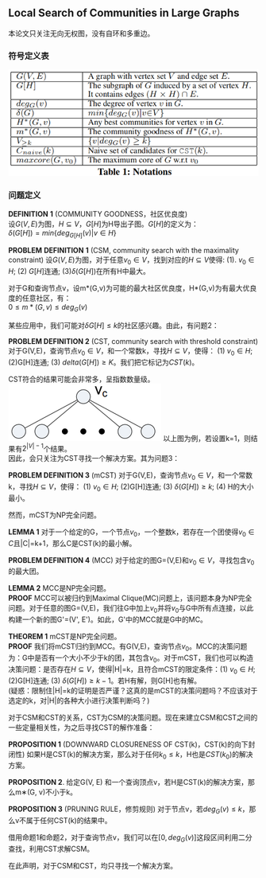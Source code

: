 ## Local Search of Communities in Large Graphs

本论文只关注无向无权图，没有自环和多重边。

### 符号定义表
![符号定义表](./local_search_pic/1%20notations.png "notations")

### 问题定义

__DEFINITION__ **1** (COMMUNITY GOODNESS，社区优良度)  
设$G(V,E)$为图，$H \subseteq V$，$G[H]$为H导出子图。$G[H]$的定义为：  
$\delta (G[H]) = min\{deg_{G[H]}(v)|v \in H\}$

**PROBLEM** **DEFINITION** **1** (CSM, community search with the maximality constraint) 设$G(V,E)$为图，对于任意$v_0 \in V$，找到对应的$H\subseteq V$使得: (1). $v_0 \in H$; (2) $G[H]$连通; (3)$\delta (G[H])$在所有H中最大。

对于G和查询节点v，设m*(G,v)为可能的最大社区优良度，H*(G,v)为有最大优良度的任意社区，有：  
$0\le m*(G,v) \le deg_G(v)$   

某些应用中，我们可能对$\delta G[H] \le k$的社区感兴趣。由此，有问题2：

**PROBLEM DEFINITION 2** (CST, community search with threshold constraint) 对于G(V,E)，查询节点$v_0 \in V$，和一个常数k，寻找$H \subseteq V$，使得： (1) $v_0 \in H$; (2)G[H]连通; (3) $delta(G[H]) \ge K$。我们把它标记为$CST(k)$。

CST符合的结果可能会非常多，呈指数数量级。
![例图](./local_search_pic/2%20example%20graph.png "example graph")
以上图为例，若设置k=1，则结果有$2^{|V|-1}$个结果。  
因此，会只关注为CST寻找一个解决方案。其为问题3：

**PROBLEM DEFINITION 3** (mCST) 对于G(V,E)，查询节点$v_0 \in V$，和一个常数k，寻找$H \subseteq V$，使得： (1) $v_0 \in H$; (2)G[H]连通; (3) $\delta(G[H]) \ge k$; (4) H的大小最小。

然而，mCST为NP完全问题。

**LEMMA 1** 对于一个给定的G，一个节点$v_0$，一个整数k，若存在一个团使得$v_0 \in C$且|C|=k+1，那么C是CST(k)的最小解。

**PROBLEM DEFINITION 4** (MCC) 对于给定的图G=(V,E)和$v_0 \in V$，寻找包含$v_0$的最大团。

**LEMMA 2**
MCC是NP完全问题。  
**PROOF** MCC可以被归约到Maximal Clique(MC)问题上，该问题本身为NP完全问题。对于任意的图G=(V,E)，我们往G中加上$v_0$并将$v_0$与G中所有点连接，以此构建一个新的图G'=(V', E')。如此，G'中的MCC就是G中的MC。

**THEOREM 1** mCST是NP完全问题。  
**PROOF** 我们将mCST归约到MCC。有G(V,E)，查询节点$v_0$。MCC的决策问题为：G中是否有一个大小不少于k的团，其包含$v_0$。对于mCST，我们也可以构造决策问题：是否存在$H\subseteq V$，使得|H|=k，且符合mCST的限定条件：(1) $v_0 \in H$; (2)G[H]连通; (3) $\delta(G[H]) \ge k-1$。若H有解，则G[H]也有解。  
(疑惑：限制住|H|=k的证明是否严谨？这真的是mCST的决策问题吗？不应该对于选定的k，对|H|的各种大小进行决策判断吗？)

对于CSM和CST的关系，CST为CSM的决策问题。现在来建立CSM和CST之间的一些定量相关性，为之后寻找CST的解作准备：

**PROPOSITION 1** (DOWNWARD CLOSURENESS OF CST(k)，CST(k)的向下封闭性) 如果H是CST(k)的解决方案，那么对于任何$k_0 \le k$，H也是$CST(k_0)$的解决方案。

**PROPOSITION 2**. 给定G(V, E) 和一个查询顶点v，若H是CST(k)的解决方案，那么m∗(G, v)不小于k。

**PROPOSITION 3** (PRUNING RULE，修剪规则) 对于节点v，若$deg_G(v) \le k$，那么v不属于任何CST(k)的结果中。

借用命题1和命题2，对于查询节点v，我们可以在$[0, deg_G(v)]$这段区间利用二分查找，利用CST求解CSM。

在此声明，对于CSM和CST，均只寻找一个解决方案。

